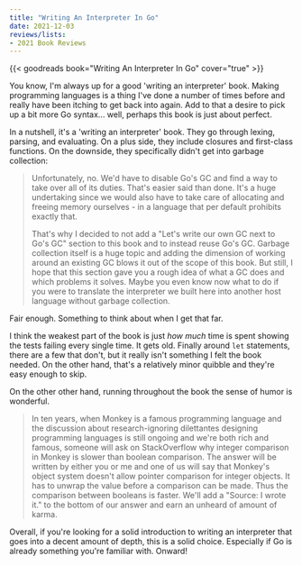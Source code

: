 ```yaml
---
title: "Writing An Interpreter In Go"
date: 2021-12-03
reviews/lists:
- 2021 Book Reviews
---
```

{{< goodreads book="Writing An Interpreter In Go" cover="true" >}}

You know, I'm always up for a good 'writing an interpreter' book. Making programming languages is a thing I've done a number of times before and really have been itching to get back into again. Add to that a desire to pick up a bit more Go syntax... well, perhaps this book is just about perfect. 

In a nutshell, it's a 'writing an interpreter' book. They go through lexing, parsing, and evaluating. On a plus side, they include closures and first-class functions. On the downside, they specifically didn't get into garbage collection:

> Unfortunately, no. We'd have to disable Go's GC and find a way to take over all of its duties. That's easier said than done. It's a huge undertaking since we would also have to take care of allocating and freeing memory ourselves - in a language that per default prohibits exactly that.
> 
> That's why I decided to not add a "Let's write our own GC next to Go's GC" section to this book and to instead reuse Go's GC. Garbage collection itself is a huge topic and adding the dimension of working around an existing GC blows it out of the scope of this book. But still, I hope that this section gave you a rough idea of what a GC does and which problems it solves. Maybe you even know now what to do if you were to translate the interpreter we built here into another host language without garbage collection.

Fair enough. Something to think about when I get that far. 

I think the weakest part of the book is just *how much* time is spent showing the tests failing every single time. It gets old. Finally around `let` statements, there are a few that don't, but it really isn't something I felt the book needed. On the other hand, that's a relatively minor quibble and they're easy enough to skip. 

On the other other hand, running throughout the book the sense of humor is wonderful. 

> In ten years, when Monkey is a famous programming language and the discussion about research-ignoring dilettantes designing programming languages is still ongoing and we're both rich and famous, someone will ask on StackOverflow why integer comparison in Monkey is slower than boolean comparison. The answer will be written by either you or me and one of us will say that Monkey's object system doesn't allow pointer comparison for integer objects. It has to unwrap the value before a comparison can be made. Thus the comparison between booleans is faster. We'll add a "Source: I wrote it." to the bottom of our answer and earn an unheard of amount of karma. 

Overall, if you're looking for a solid introduction to writing an interpreter that goes into a decent amount of depth, this is a solid choice. Especially if Go is already something you're familiar with. Onward!